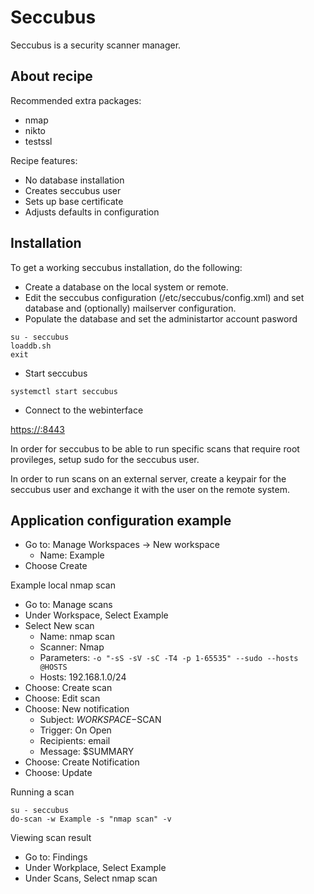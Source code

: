 # Seccubus

Seccubus is a security scanner manager.

## About recipe

Recommended extra packages:
* nmap
* nikto
* testssl

Recipe features:
* No database installation
* Creates seccubus user
* Sets up base certificate
* Adjusts defaults in configuration

## Installation

To get a working seccubus installation, do the following:

* Create a database on the local system or remote.
* Edit the seccubus configuration (/etc/seccubus/config.xml) and set database 
and (optionally) mailserver configuration.
* Populate the database and set the administartor account pasword

```
su - seccubus
loaddb.sh
exit
```

* Start seccubus

```
systemctl start seccubus
```

* Connect to the webinterface

[https://<hostname>:8443](https://hostname:8443/)

In order for seccubus to be able to run specific scans that require root provileges,
setup sudo for the seccubus user.

In order to run scans on an external server, create a keypair for the seccubus user
and exchange it with the user on the remote system.

## Application configuration example

* Go to: Manage Workspaces -> New workspace
  * Name: Example
* Choose Create

Example local nmap scan

* Go to: Manage scans
* Under Workspace, Select Example
* Select New scan
  * Name: nmap scan
  * Scanner: Nmap
  * Parameters: `-o "-sS -sV -sC -T4 -p 1-65535" --sudo --hosts @HOSTS`
  * Hosts: 192.168.1.0/24
* Choose: Create scan
* Choose: Edit scan
* Choose: New notification
  * Subject: $WORKSPACE-$SCAN
  * Trigger: On Open
  * Recipients: email
  * Message: $SUMMARY
* Choose: Create Notification
* Choose: Update

Running a scan

```
su - seccubus
do-scan -w Example -s "nmap scan" -v
```

Viewing scan result

* Go to: Findings
* Under Workplace, Select Example
* Under Scans, Select nmap scan

